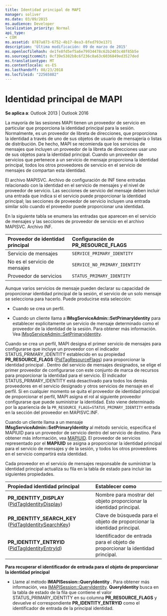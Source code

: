 ```yaml
---
title: Identidad principal de MAPI
manager: soliver
ms.date: 03/09/2015
ms.audience: Developer
localization_priority: Normal
api_type:
- COM
ms.assetid: 8787a873-6752-4b17-8ea3-8fed793e1371
description: 'Última modificación: 09 de marzo de 2015'
ms.openlocfilehash: de1fe8fd5ef5a6e79934478c62b2403c48f85b5e
ms.sourcegitcommit: 0cf39e5382b8c6f236c8a63c6036849ed3527ded
ms.translationtype: MT
ms.contentlocale: es-ES
ms.lasthandoff: 08/23/2018
ms.locfileid: "22565882"
---
```

# <a name="mapi-primary-identity"></a>Identidad principal de MAPI

  
  
**Se aplica a**: Outlook 2013 | Outlook 2016 
  
La mayoría de las sesiones MAPI tienen un proveedor de servicio en particular que proporciona la identidad principal para la sesión. Normalmente, es un proveedor de libreta de direcciones, que proporciona la identidad a través de uno de sus objetos de usuario de mensajería o listas de distribución. De hecho, MAPI se recomienda que los servicios de mensajes que incluyen un proveedor de la libreta de direcciones usar uno de sus objetos para la identidad principal. Cuando un proveedor de servicios que pertenece a un servicio de mensaje proporciona la identidad principal, todos los otros proveedores de servicio en el servicio de mensajes de compartan esta identidad.
  
El archivo MAPISVC. Archivo de configuración de INF tiene entradas relacionado con la identidad en el servicio de mensajes y el nivel de proveedor de servicio. Las secciones de servicio del mensaje deben incluir una entrada que indica si el servicio puede proporcionar la identidad principal; las secciones de proveedor de servicio incluyen una entrada similar sólo cuando el proveedor puede proporcionar una identidad.
  
En la siguiente tabla se enumera las entradas que aparecen en el servicio de mensajes y las secciones de proveedor de servicio en el archivo MAPISVC. Archivo INF.
  
|**Proveedor de identidad principal**|**Configuración de PR_RESOURCE_FLAGS**|
|:-----|:-----|
|Servicio de mensajes  <br/> | `SERVICE_PRIMARY_IDENTITY` <br/> |
|No es el servicio de mensajes  <br/> | `SERVICE_NO_PRIMARY_IDENTITY` <br/> |
|Proveedor de servicios  <br/> | `STATUS_PRIMARY_IDENTITY` <br/> |
   
Aunque varios servicios de mensaje pueden declarar su capacidad de proporcionar identidad principal de la sesión, el servicio de un solo mensaje se selecciona para hacerlo. Puede producirse esta selección:
  
- Cuando se crea un perfil.
    
- Cuando un cliente llama a **IMsgServiceAdmin::SetPrimaryIdentity** para establecer explícitamente un servicio de mensaje determinado como el proveedor de la identidad de la sesión. Para obtener más información. Vea [IMsgServiceAdmin::SetPrimaryIdentity](imsgserviceadmin-setprimaryidentity.md).
    
Cuando se crea un perfil, MAPI designa el primer servicio de mensajes para configurarse que incluye un proveedor con el indicador STATUS_PRIMARY_IDENTITY establecido en su propiedad **PR_RESOURCE_FLAGS** ([PidTagResourceFlags](pidtagresourceflags-canonical-property.md)) para proporcionar la identidad principal . Dentro del servicio de mensajes designados, se elige el primer proveedor de configurarse con este conjunto de marca de recursos para proporcionar la identidad para el servicio. El indicador STATUS_PRIMARY_IDENTITY está desactivado para todos los demás proveedores en el servicio designado y otros servicios de mensaje en el perfil. Si en cualquier momento se quita el proveedor de identidad principal de proporcionar el perfil, MAPI asigna el rol al siguiente proveedor configurarse que puede suministrar la identidad. Esto viene determinado por la apariencia de la `PR_RESOURCE_FLAGS=STATUS_PRIMARY_IDENTITY` entrada en la sección del proveedor en MAPISVC.INF. 
  
Cuando un cliente llama a un mensaje **IMsgServiceAdmin::SetPrimaryIdentity** al método servicio, especifica el MAPIUID para un proveedor de servicio dentro del servicio de destino. Para obtener más información, vea [MAPIUID](mapiuid.md). El proveedor de servicios representado por el **MAPIUID** se asigna a proporcionar la identidad principal para el servicio de mensajes y de la sesión, y todos los otros proveedores en el servicio compartirá esta identidad. 
  
Cada proveedor en el servicio de mensajes responsable de suministrar la identidad principal actualiza su fila en la tabla de estado para incluir las siguientes propiedades.
  
|**Propiedad identidad principal**|**Establecer como**|
|:-----|:-----|
|**PR_IDENTITY_DISPLAY** ([PidTagIdentityDisplay](pidtagidentitydisplay-canonical-property.md))  <br/> |Nombre para mostrar del objeto proporcionar la identidad principal.  <br/> |
|**PR_IDENTITY_SEARCH_KEY** ([PidTagIdentitySearchKey](pidtagidentitysearchkey-canonical-property.md))  <br/> |Clave de búsqueda para el objeto de proporcionar la identidad principal.  <br/> |
|**PR_IDENTITY_ENTRYID** ([PidTagIdentityEntryId](pidtagidentityentryid-canonical-property.md))  <br/> |Identificador de entrada para el objeto de proporcionar la identidad principal.  <br/> |
   
 **Para recuperar el identificador de entrada para el objeto de proporcionar la identidad principal**
  
- Llame al método **IMAPISession::QueryIdentity** . Para obtener más información, vea [IMAPISession::QueryIdentity](imapisession-queryidentity.md). **QueryIdentity** busca en la tabla de estado de la fila que contiene el valor STATUS_PRIMARY_IDENTITY en su columna **PR_RESOURCE_FLAGS** y devuelve el correspondiente **PR_IDENTITY_ENTRYID** como el identificador de entrada de la principal identidad. 
    

